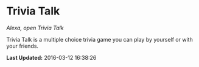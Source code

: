# Trivia Talk
*Alexa, open Trivia Talk*

Trivia Talk is a multiple choice trivia game you can play by yourself or with your friends.

**Last Updated:** 2016-03-12 16:38:26